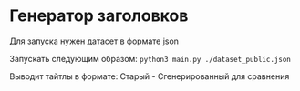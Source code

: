 # Генератор заголовков


Для запуска нужен датасет в формате json

Запускать следующим образом:
`python3 main.py ./dataset_public.json`


Выводит тайтлы в формате: Старый - Сгенерированный для сравнения
